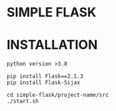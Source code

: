 # SIMPLE FLASK

# INSTALLATION

`python version >3.8`

```angular2html
pip install Flask==2.1.3
pip install Flask-Sijax
```

```angular2html
cd simple-flask/project-name/src
./start.sh
```


